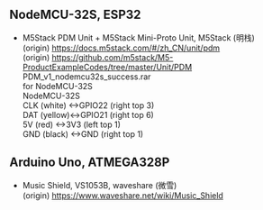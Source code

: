 ## NodeMCU-32S, ESP32  
* M5Stack PDM Unit + M5Stack Mini-Proto Unit, M5Stack (明栈)      
(origin) https://docs.m5stack.com/#/zh_CN/unit/pdm  
(origin) https://github.com/m5stack/M5-ProductExampleCodes/tree/master/Unit/PDM  
PDM_v1_nodemcu32s_success.rar  
for NodeMCU-32S  
NodeMCU-32S  
CLK (white) <->GPIO22 (right top 3)  
DAT (yellow)<->GPIO21 (right top 6)  
5V  (red)   <->3V3    (left top 1)  
GND (black) <->GND    (right top 1)  

## Arduino Uno, ATMEGA328P  
* Music Shield, VS1053B, waveshare (微雪)  
(origin) https://www.waveshare.net/wiki/Music_Shield  
